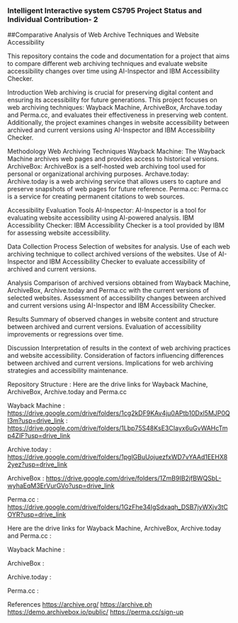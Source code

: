 ### Intelligent Interactive system CS795 Project Status and Individual Contribution- 2


##Comparative Analysis of Web Archive Techniques and Website Accessibility

This repository contains the code and documentation for a project that aims to compare different web archiving techniques and evaluate website accessibility changes over time using AI-Inspector and IBM Accessibility Checker.


Introduction
Web archiving is crucial for preserving digital content and ensuring its accessibility for future generations. This project focuses on web archiving techniques: Wayback Machine, ArchiveBox, Archave.today and Perma.cc, and evaluates their effectiveness in preserving web content. Additionally, the project examines changes in website accessibility between archived and current versions using AI-Inspector and IBM Accessibility Checker.



Methodology
Web Archiving Techniques
Wayback Machine: The Wayback Machine archives web pages and provides access to historical versions.
ArchiveBox: ArchiveBox is a self-hosted web archiving tool used for personal or organizational archiving purposes.
Archave.today: Archive.today is a web archiving service that allows users to capture and preserve snapshots of web pages for future reference.
Perma.cc: Perma.cc is a service for creating permanent citations to web sources.



Accessibility Evaluation Tools
AI-Inspector: AI-Inspector is a tool for evaluating website accessibility using AI-powered analysis.
IBM Accessibility Checker: IBM Accessibility Checker is a tool provided by IBM for assessing website accessibility.


Data Collection Process
Selection of websites for analysis.
Use of each web archiving technique to collect archived versions of the websites.
Use of AI-Inspector and IBM Accessibility Checker to evaluate accessibility of archived and current versions.

Analysis
Comparison of archived versions obtained from Wayback Machine, ArchiveBox, Archive.today and Perma.cc with the current versions of selected websites.
Assessment of accessibility changes between archived and current versions using AI-Inspector and IBM Accessibility Checker.

Results
Summary of observed changes in website content and structure between archived and current versions.
Evaluation of accessibility improvements or regressions over time.

Discussion
Interpretation of results in the context of web archiving practices and website accessibility.
Consideration of factors influencing differences between archived and current versions.
Implications for web archiving strategies and accessibility maintenance.


Repository Structure : Here are the drive links for Wayback Machine, ArchiveBox, Archive.today and Perma.cc

Wayback Machine : https://drive.google.com/drive/folders/1cg2kDF9KAv4ju0APtb10Dxl5MJP0QI3m?usp=drive_link
                : https://drive.google.com/drive/folders/1Lbp75S48KsE3CIayx6uGvWAHcTmp4ZIF?usp=drive_link

Archive.today   : https://drive.google.com/drive/folders/1pglGBuUojuezfxWD7vYAAd1EEHX82yez?usp=drive_link

ArchiveBox      : https://drive.google.com/drive/folders/1ZmB9IB2jfBWQSbL-wyhaEqM3ErVurGVo?usp=drive_link

Perma.cc        : https://drive.google.com/drive/folders/1GzFhe34IgSdxaqh_DSB7jyWXjv3tCOYR?usp=drive_link
     
Here are the drive links for Wayback Machine, ArchiveBox, Archive.today and Perma.cc :

Wayback Machine : 

ArchiveBox : 

Archive.today : 

Perma.cc : 

References
https://archive.org/
https://archive.ph
https://demo.archivebox.io/public/
https://perma.cc/sign-up

